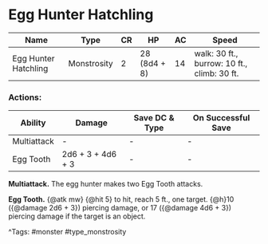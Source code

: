 # Egg Hunter Hatchling

| Name | Type | CR | HP | AC | Speed |
|------|------|----|----|----|-------|
| Egg Hunter Hatchling | Monstrosity | 2 | 28 (8d4 + 8) | 14 | walk: 30 ft., burrow: 10 ft., climb: 30 ft. |

### Actions:

| Ability | Damage | Save DC & Type | On Successful Save |
|---------|--------|----------------|--------------------|
| Multiattack | - | - | - |
| Egg Tooth | 2d6 + 3 + 4d6 + 3 | - | - |


**Multiattack.** The egg hunter makes two Egg Tooth attacks.

**Egg Tooth.** {@atk mw} {@hit 5} to hit, reach 5 ft., one target. {@h}10 ({@damage 2d6 + 3}) piercing damage, or 17 ({@damage 4d6 + 3}) piercing damage if the target is an object.

^Tags: #monster #type_monstrosity